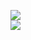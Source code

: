 [![](https://img.shields.io/badge/Made%20With-Github%20Spray-lightgrey.svg?style=for-the-badge&logo=github)](https://github.com/Annihil/github-spray#25583)  
[![](https://i.imgur.com/2DrTn0Z.gif)](https://github.com/Annihil/github-spray)